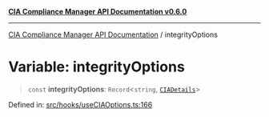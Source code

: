 [**CIA Compliance Manager API Documentation v0.6.0**](../README.md)

***

[CIA Compliance Manager API Documentation](../globals.md) / integrityOptions

# Variable: integrityOptions

> `const` **integrityOptions**: `Record`\<`string`, [`CIADetails`](../interfaces/CIADetails.md)\>

Defined in: [src/hooks/useCIAOptions.ts:166](https://github.com/Hack23/cia-compliance-manager/blob/main/src/hooks/useCIAOptions.ts#L166)
